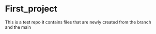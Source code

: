 # First_project
This is a test repo
it contains files that are newly created from the branch and the main
